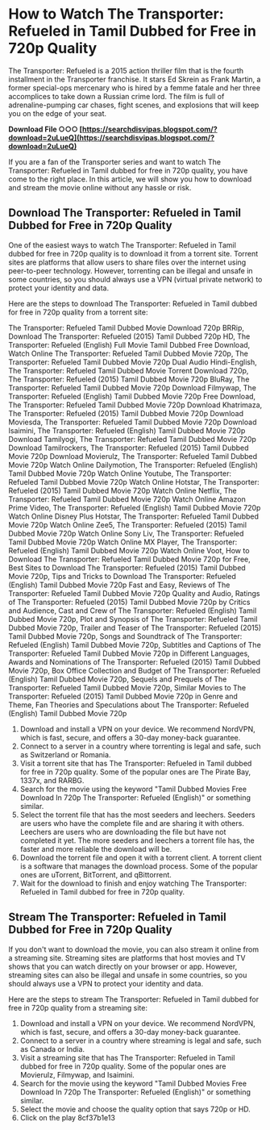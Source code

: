
 
# How to Watch The Transporter: Refueled in Tamil Dubbed for Free in 720p Quality
 
The Transporter: Refueled is a 2015 action thriller film that is the fourth installment in the Transporter franchise. It stars Ed Skrein as Frank Martin, a former special-ops mercenary who is hired by a femme fatale and her three accomplices to take down a Russian crime lord. The film is full of adrenaline-pumping car chases, fight scenes, and explosions that will keep you on the edge of your seat.
 
**Download File ○○○ [https://searchdisvipas.blogspot.com/?download=2uLueQ](https://searchdisvipas.blogspot.com/?download=2uLueQ)**


 
If you are a fan of the Transporter series and want to watch The Transporter: Refueled in Tamil dubbed for free in 720p quality, you have come to the right place. In this article, we will show you how to download and stream the movie online without any hassle or risk.
 
## Download The Transporter: Refueled in Tamil Dubbed for Free in 720p Quality
 
One of the easiest ways to watch The Transporter: Refueled in Tamil dubbed for free in 720p quality is to download it from a torrent site. Torrent sites are platforms that allow users to share files over the internet using peer-to-peer technology. However, torrenting can be illegal and unsafe in some countries, so you should always use a VPN (virtual private network) to protect your identity and data.
 
Here are the steps to download The Transporter: Refueled in Tamil dubbed for free in 720p quality from a torrent site:
 
The Transporter: Refueled Tamil Dubbed Movie Download 720p BRRip,  Download The Transporter: Refueled (2015) Tamil Dubbed 720p HD,  The Transporter: Refueled (English) Full Movie Tamil Dubbed Free Download,  Watch Online The Transporter: Refueled Tamil Dubbed Movie 720p,  The Transporter: Refueled Tamil Dubbed Movie 720p Dual Audio Hindi-English,  The Transporter: Refueled Tamil Dubbed Movie Torrent Download 720p,  The Transporter: Refueled (2015) Tamil Dubbed Movie 720p BluRay,  The Transporter: Refueled Tamil Dubbed Movie 720p Download Filmywap,  The Transporter: Refueled (English) Tamil Dubbed Movie 720p Free Download,  The Transporter: Refueled Tamil Dubbed Movie 720p Download Khatrimaza,  The Transporter: Refueled (2015) Tamil Dubbed Movie 720p Download Moviesda,  The Transporter: Refueled Tamil Dubbed Movie 720p Download Isaimini,  The Transporter: Refueled (English) Tamil Dubbed Movie 720p Download Tamilyogi,  The Transporter: Refueled Tamil Dubbed Movie 720p Download Tamilrockers,  The Transporter: Refueled (2015) Tamil Dubbed Movie 720p Download Movierulz,  The Transporter: Refueled Tamil Dubbed Movie 720p Watch Online Dailymotion,  The Transporter: Refueled (English) Tamil Dubbed Movie 720p Watch Online Youtube,  The Transporter: Refueled Tamil Dubbed Movie 720p Watch Online Hotstar,  The Transporter: Refueled (2015) Tamil Dubbed Movie 720p Watch Online Netflix,  The Transporter: Refueled Tamil Dubbed Movie 720p Watch Online Amazon Prime Video,  The Transporter: Refueled (English) Tamil Dubbed Movie 720p Watch Online Disney Plus Hotstar,  The Transporter: Refueled Tamil Dubbed Movie 720p Watch Online Zee5,  The Transporter: Refueled (2015) Tamil Dubbed Movie 720p Watch Online Sony Liv,  The Transporter: Refueled Tamil Dubbed Movie 720p Watch Online MX Player,  The Transporter: Refueled (English) Tamil Dubbed Movie 720p Watch Online Voot,  How to Download The Transporter: Refueled Tamil Dubbed Movie 720p for Free,  Best Sites to Download The Transporter: Refueled (2015) Tamil Dubbed Movie 720p,  Tips and Tricks to Download The Transporter: Refueled (English) Tamil Dubbed Movie 720p Fast and Easy,  Reviews of The Transporter: Refueled Tamil Dubbed Movie 720p Quality and Audio,  Ratings of The Transporter: Refueled (2015) Tamil Dubbed Movie 720p by Critics and Audience,  Cast and Crew of The Transporter: Refueled (English) Tamil Dubbed Movie 720p,  Plot and Synopsis of The Transporter: Refueled Tamil Dubbed Movie 720p,  Trailer and Teaser of The Transporter: Refueled (2015) Tamil Dubbed Movie 720p,  Songs and Soundtrack of The Transporter: Refueled (English) Tamil Dubbed Movie 720p,  Subtitles and Captions of The Transporter: Refueled Tamil Dubbed Movie 720p in Different Languages,  Awards and Nominations of The Transporter: Refueled (2015) Tamil Dubbed Movie 720p,  Box Office Collection and Budget of The Transporter: Refueled (English) Tamil Dubbed Movie 720p,  Sequels and Prequels of The Transporter: Refueled Tamil Dubbed Movie 720p,  Similar Movies to The Transporter: Refueled (2015) Tamil Dubbed Movie 720p in Genre and Theme,  Fan Theories and Speculations about The Transporter: Refueled (English) Tamil Dubbed Movie 720p
 
1. Download and install a VPN on your device. We recommend NordVPN, which is fast, secure, and offers a 30-day money-back guarantee.
2. Connect to a server in a country where torrenting is legal and safe, such as Switzerland or Romania.
3. Visit a torrent site that has The Transporter: Refueled in Tamil dubbed for free in 720p quality. Some of the popular ones are The Pirate Bay, 1337x, and RARBG.
4. Search for the movie using the keyword "Tamil Dubbed Movies Free Download In 720p The Transporter: Refueled (English)" or something similar.
5. Select the torrent file that has the most seeders and leechers. Seeders are users who have the complete file and are sharing it with others. Leechers are users who are downloading the file but have not completed it yet. The more seeders and leechers a torrent file has, the faster and more reliable the download will be.
6. Download the torrent file and open it with a torrent client. A torrent client is a software that manages the download process. Some of the popular ones are uTorrent, BitTorrent, and qBittorrent.
7. Wait for the download to finish and enjoy watching The Transporter: Refueled in Tamil dubbed for free in 720p quality.

## Stream The Transporter: Refueled in Tamil Dubbed for Free in 720p Quality
 
If you don't want to download the movie, you can also stream it online from a streaming site. Streaming sites are platforms that host movies and TV shows that you can watch directly on your browser or app. However, streaming sites can also be illegal and unsafe in some countries, so you should always use a VPN to protect your identity and data.
 
Here are the steps to stream The Transporter: Refueled in Tamil dubbed for free in 720p quality from a streaming site:

1. Download and install a VPN on your device. We recommend NordVPN, which is fast, secure, and offers a 30-day money-back guarantee.
2. Connect to a server in a country where streaming is legal and safe, such as Canada or India.
3. Visit a streaming site that has The Transporter: Refueled in Tamil dubbed for free in 720p quality. Some of the popular ones are Movierulz, Filmywap, and Isaimini.
4. Search for the movie using the keyword "Tamil Dubbed Movies Free Download In 720p The Transporter: Refueled (English)" or something similar.
5. Select the movie and choose the quality option that says 720p or HD.
6. Click on the play 8cf37b1e13


